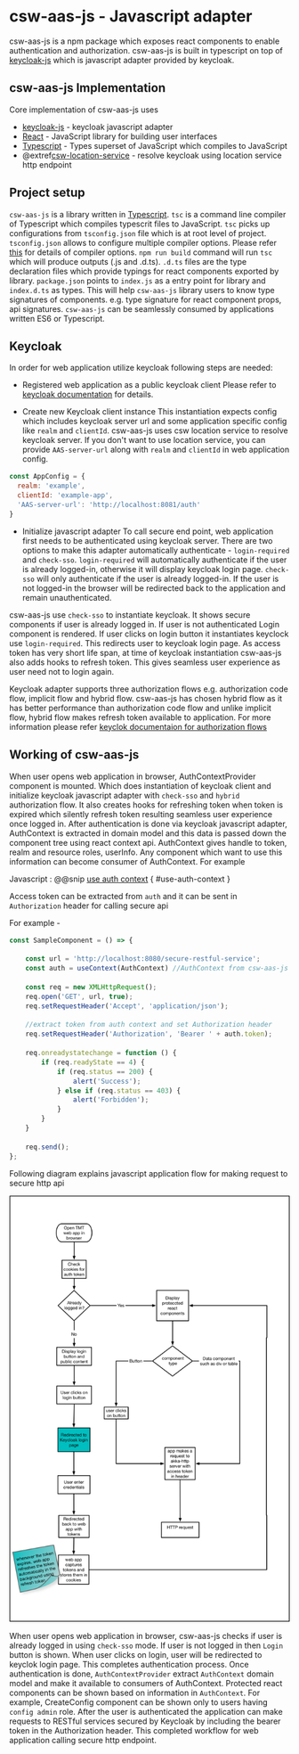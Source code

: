 # csw-aas-js - Javascript adapter

csw-aas-js is a npm package which exposes react components to enable authentication and authorization.
csw-aas-js is built in typescript on top of [keycloak-js](https://www.keycloak.org/docs/latest/securing_apps/index.html#_javascript_adapter)
which is javascript adapter provided by keycloak.

## csw-aas-js Implementation

Core implementation of csw-aas-js uses

- [keycloak-js](https://www.keycloak.org/docs/latest/securing_apps/index.html#_javascript_adapter) - keycloak javascript adapter
- [React](https://reactjs.org/) - JavaScript library for building user interfaces
- [Typescript](https://www.typescriptlang.org/) - Types superset of JavaScript which compiles to JavaScript
- @extref[csw-location-service](csw:services/location) - resolve keycloak using location service http endpoint

## Project setup

`csw-aas-js` is a library written in [Typescript](https://www.typescriptlang.org/). `tsc` is a command line compiler of
Typescript which compiles typescrit files to JavaScript. `tsc` picks up configurations from `tsconfig.json` file which
is at root level of project. `tsconfig.json` allows to configure multiple compiler options. Please refer
[this](https://www.typescriptlang.org/docs/handbook/compiler-options.html) for details of compiler options.
`npm run build` command will run `tsc` which will produce outputs (.js and .d.ts). `.d.ts` files are the type declaration files
which provide typings for react components exported by library. `package.json` points to `index.js` as a entry point for library
and `index.d.ts` as types. This will help `csw-aas-js` library users to know type signatures of components. e.g. type
signature for react component props, api signatures. `csw-aas-js` can be seamlessly consumed by applications written ES6
or Typescript.

## Keycloak

In order for web application utilize keycloak following steps are needed:

- Registered web application as a public keycloak client
Please refer to [keycloak documentation](https://www.keycloak.org/docs/latest/getting_started/index.html)
for details.

- Create new Keycloak client instance
This instantiation expects config which includes keycloak server url and some application
specific config like `realm` and `clientId`. csw-aas-js uses csw location service to resolve keycloak server. If you
don't want to use location service, you can provide `AAS-server-url` along with `realm` and `clientId` in web application config.

```javascript
const AppConfig = {
  realm: 'example',
  clientId: 'example-app',
  'AAS-server-url': 'http://localhost:8081/auth'
}
```
- Initialize javascript adapter
To call secure end point, web application first needs to be authenticated using keycloak server. There are two options to make this adapter automatically authenticate - `login-required` and `check-sso`.
`login-required` will automatically authenticate if the user is already logged-in, otherwise it will display keycloak login page.
`check-sso` will only authenticate if the user is already logged-in. If the user is not logged-in the browser will be redirected back to
the application and remain unauthenticated.

csw-aas-js use `check-sso` to instantiate keycloak. It shows secure components if user is already logged in.
If user is not authenticated Login component is rendered. If user clicks on login button it instantiates keyclock use `login-required`. This redirects
user to keycloak login page. As access token has very short life span, at time of keycloak instantiation csw-aas-js also adds hooks to refresh
token. This gives seamless user experience as user need not to login again.

Keycloak adapter supports three authorization flows e.g. authorization code flow, implicit flow and hybrid flow.
csw-aas-js has chosen hybrid flow as it has better performance than authorization code flow and unlike implicit flow,
hybrid flow makes refresh token available to application. For more information please refer [keyclok documentaion for authorization flows](https://www.keycloak.org/docs/latest/securing_apps/index.html#_javascript_implicit_flow)

## Working of csw-aas-js

When user opens web application in browser, AuthContextProvider component is mounted. Which does instantiation of keycloak
client and initialize keycloak javascript adapter with `check-sso` and `hybrid` authorization flow. It also creates hooks for refreshing token when
token is expired which silently refresh token resulting seamless user experience once logged in. After authentication is done via
keycloak javascript adapter, AuthContext is extracted in domain model and this data is passed down the component tree using
react context api. AuthContext gives handle to token, realm and resource roles, userInfo. Any component which want to use
this information can become consumer of AuthContext. For example

Javascript
:   @@snip [use auth context](../../../../aas-examples/config-app/src/components/CreateConfig.jsx) { #use-auth-context }

Access token can be extracted from `auth` and it can be sent in `Authorization` header for calling secure api

For example -

```javascript
const SampleComponent = () => {

    const url = 'http://localhost:8080/secure-restful-service';
    const auth = useContext(AuthContext) //AuthContext from csw-aas-js

    const req = new XMLHttpRequest();
    req.open('GET', url, true);
    req.setRequestHeader('Accept', 'application/json');

    //extract token from auth context and set Authorization header
    req.setRequestHeader('Authorization', 'Bearer ' + auth.token);

    req.onreadystatechange = function () {
        if (req.readyState == 4) {
            if (req.status == 200) {
                alert('Success');
            } else if (req.status == 403) {
                alert('Forbidden');
            }
        }
    }

    req.send();
};
```

Following diagram explains javascript application flow for making request to secure http api

![javascript-app-flow](javascript-app-workflow.png)

When user opens web application in browser, csw-aas-js checks if user is already logged in using `check-sso` mode. If user is
not logged in then `Login` button is shown. When user clicks on login, user will be redirected to keyclok login page.
This completes authentication process. Once authentication is done, `AuthContextProvider` extract `AuthContext` domain model and
make it available to consumers of AuthContext. Protected react components can be shown based on information in `AuthContext`.
For example, CreateConfig component can be shown only to users having `config admin` role. After the user is authenticated
the application can make requests to RESTful services secured by Keycloak by including the bearer token in the Authorization header.
This completed workflow for web application calling secure http endpoint.
